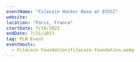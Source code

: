 ```yaml
---
eventName: "Filecoin Hacker Base at EthCC"
website: 
location: "Paris, France"
startDate: 7/18/2023
endDate: 7/21/2023
tag: PLN Event
eventHosts:
  - Filecoin Foundation|filecoin-foundation.webp
---
```

